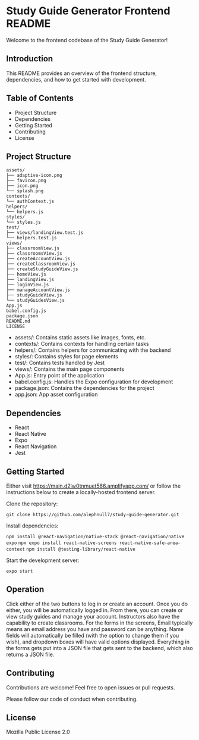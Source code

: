 # Study Guide Generator Frontend README

Welcome to the frontend codebase of the Study Guide Generator!

## Introduction

This README provides an overview of the frontend structure, dependencies, and how to get started with development.

## Table of Contents

* Project Structure
* Dependencies
* Getting Started
* Contributing
* License

## Project Structure

```
assets/
├── adaptive-icon.png
├── favicon.png
├── icon.png
└── splash.png
contexts/
└── authContext.js
helpers/
└── helpers.js
styles/
└── styles.js
test/
├── views/landingView.test.js
└── helpers.test.js
views/
├── classroomView.js
├── classroomsView.js
├── createAccountView.js
├── createClassroomView.js
├── createStudyGuideView.js
├── homeView.js
├── landingView.js
├── loginView.js
├── manageAccountView.js
├── studyGuideView.js
└── studyGuidesView.js
App.js
babel.config.js
package.json
README.md
LICENSE

```

*  assets/: Contains static assets like images, fonts, etc.
*  contexts/: Contains contexts for handling certain tasks
*  helpers/: Contains helpers for communicating with the backend
*  styles/: Contains styles for page elements
*  test/: Contains tests handled by Jest
*  views/: Contains the main page components
*  App.js: Entry point of the application
*  babel.config.js: Handles the Expo configuration for development
*  package.json: Contains the dependencies for the project
*  app.json: App asset configuration

## Dependencies

* React
* React Native
* Expo
* React Navigation
* Jest

## Getting Started

Either visit https://main.d2lw0tnmuet566.amplifyapp.com/ or follow the instructions below to create a locally-hosted frontend server.

Clone the repository:

`git clone https://github.com/alephnull7/study-guide-generator.git`

Install dependencies:

`npm install @react-navigation/native-stack @react-navigation/native expo`
`npx expo install react-native-screens react-native-safe-area-context`
`npm install @testing-library/react-native`

Start the development server:

`expo start`

## Operation

Click either of the two buttons to log in or create an account. Once you do either, you will be automatically logged in. From there, you can create or view study guides and manage your account. Instructors also have the capability to create classrooms. For the forms in the screens, Email typically means an email address you have and password can be anything. Name fields will automatically be filled (with the option to change them if you wish), and dropdown boxes will have valid options displayed. Everything in the forms gets put into a JSON file that gets sent to the backend, which also returns a JSON file.  

## Contributing

Contributions are welcome! Feel free to open issues or pull requests.

Please follow our code of conduct when contributing.

## License

Mozilla Public License 2.0
